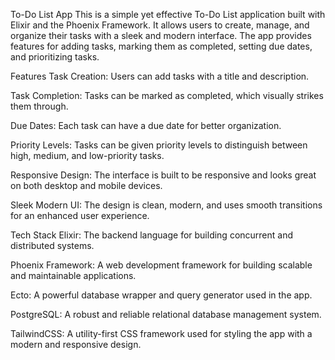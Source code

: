 To-Do List App
This is a simple yet effective To-Do List application built with Elixir and the Phoenix Framework. It allows users to create, manage, and organize their tasks with a sleek and modern interface. The app provides features for adding tasks, marking them as completed, setting due dates, and prioritizing tasks.

Features
Task Creation: Users can add tasks with a title and description.

Task Completion: Tasks can be marked as completed, which visually strikes them through.

Due Dates: Each task can have a due date for better organization.

Priority Levels: Tasks can be given priority levels to distinguish between high, medium, and low-priority tasks.

Responsive Design: The interface is built to be responsive and looks great on both desktop and mobile devices.

Sleek Modern UI: The design is clean, modern, and uses smooth transitions for an enhanced user experience.

Tech Stack
Elixir: The backend language for building concurrent and distributed systems.

Phoenix Framework: A web development framework for building scalable and maintainable applications.

Ecto: A powerful database wrapper and query generator used in the app.

PostgreSQL: A robust and reliable relational database management system.

TailwindCSS: A utility-first CSS framework used for styling the app with a modern and responsive design.

